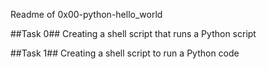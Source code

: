 Readme of 0x00-python-hello_world

##Task 0##
Creating a shell script that runs a Python script

##Task 1##
Creating a shell script to run a Python code
